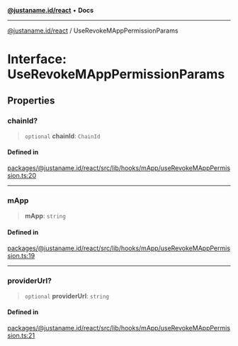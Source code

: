 [**@justaname.id/react**](../README.md) • **Docs**

***

[@justaname.id/react](../globals.md) / UseRevokeMAppPermissionParams

# Interface: UseRevokeMAppPermissionParams

## Properties

### chainId?

> `optional` **chainId**: `ChainId`

#### Defined in

[packages/@justaname.id/react/src/lib/hooks/mApp/useRevokeMAppPermission.ts:20](https://github.com/JustaName-id/JustaName-sdk/blob/dc845c10af242e3ca87d95ef392516ac0bfa8b95/packages/@justaname.id/react/src/lib/hooks/mApp/useRevokeMAppPermission.ts#L20)

***

### mApp

> **mApp**: `string`

#### Defined in

[packages/@justaname.id/react/src/lib/hooks/mApp/useRevokeMAppPermission.ts:19](https://github.com/JustaName-id/JustaName-sdk/blob/dc845c10af242e3ca87d95ef392516ac0bfa8b95/packages/@justaname.id/react/src/lib/hooks/mApp/useRevokeMAppPermission.ts#L19)

***

### providerUrl?

> `optional` **providerUrl**: `string`

#### Defined in

[packages/@justaname.id/react/src/lib/hooks/mApp/useRevokeMAppPermission.ts:21](https://github.com/JustaName-id/JustaName-sdk/blob/dc845c10af242e3ca87d95ef392516ac0bfa8b95/packages/@justaname.id/react/src/lib/hooks/mApp/useRevokeMAppPermission.ts#L21)
